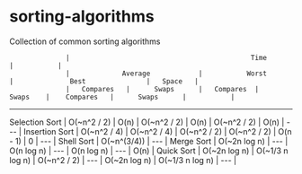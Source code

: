 # sorting-algorithms
Collection of common sorting algorithms

                  |                                             Time                                             |           |
                  |             Average            |           Worst           |              Best               |   Space   |
                  |   Compares   |      Swaps      |   Compares  |    Swaps    |    Compares   |      Swaps      |           |
------------------------------------------------------------------------------------------------------------------------------
Selection Sort    | O(~n^2 / 2)  |       O(n)      | O(~n^2 / 2) |     O(n)    |  O(~n^2 / 2)  |       O(n)      |    ---    |
Insertion Sort    | O(~n^2 / 4)  |   O(~n^2 / 4)   | O(~n^2 / 2) | O(~n^2 / 2) |    O(n - 1)   |        0        |    ---    |
Shell Sort        |                                   O(~n^(3/4))                                                |    ---    |
Merge Sort        | O(~2n log n) |       ---       | O(n log n)  |     ---     |  O(n log n)   |       ---       |    O(n)   |
Quick Sort        | O(~2n log n) | O(~1/3 n log n) | O(~n^2 / 2) |     ---     | O(~2n log n)  | O(~1/3 n log n) |    ---    |

